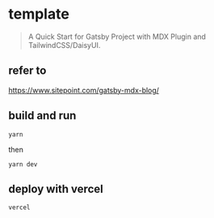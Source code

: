 # template
> A Quick Start for Gatsby Project with MDX Plugin and TailwindCSS/DaisyUI.
 
## refer to
https://www.sitepoint.com/gatsby-mdx-blog/

## build and run
```
yarn
```
then
```
yarn dev
```

## deploy with vercel
```
vercel
```
